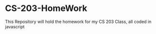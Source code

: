 # CS-203-HomeWork
This Repository will hold the homework for my CS 203 Class, all coded in javascript
